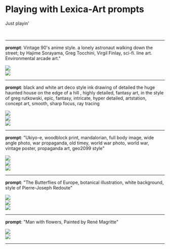 # Playing with Lexica-Art prompts  
Just playin'

 <br />
 
---
**prompt**: Vintage 90's anime style. a lonely astronaut walking down the street; by Hajime Sorayama, Greg Tocchini, Virgil Finlay, sci-fi. line art. Environmental arcade art."  

![](images/Astronaut1.png)  
![](images/Astronaut2.png)

 ---

**prompt**: black and white art deco style ink drawing of detailed the huge haunted house on the edge of a hill , highly detailed, fantasy art, in the style of greg rutkowski, epic, fantasy, intricate, hyper detailed, artstation, concept art, smooth, sharp focus, ray tracing  

![](images/house1.png)  
![](images/house2.png)  
![](images/house3.png)  

---
**prompt**: "Ukiyo-e, woodblock print, mandalorian, full body image, wide angle photo, war propaganda, old timey, world war photo, world war, vintage poster, propaganda art, geo2099 style"  

![](images/mando1.png)  
![](images/mando2.png)  
![](images/mando3.png)  
  
---  
**prompt**: "The Butterflies of Europe, botanical illustration, white background, style of Pierre-Joseph Redoute"

![](images/butterfly1.png)  
![](images/butterfly2.png)  
![](images/butterfly3.png)  

---

**prompt**: "Man with flowers, Painted by René Magritte"

![](images/Magritte1.png)  
![](images/Magritte2.png)  

---

